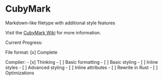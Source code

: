 # CubyMark
Markdown-like filetype with additional style features

Visit the [CubyMark Wiki](https://github.com/Coobyk/CubyMark/wiki) for more information.

Current Progress:

File format: [x] Complete

Compiler: 
    - [x] Thinking
    - [ ] Basic formatting
    - [ ] Basic styling
    - [ ] Inline styles
    - [ ] Advanced styling
    - [ ] Inline attributes
    - [ ] Rewrite in Rust
    - [ ] Optimizations


